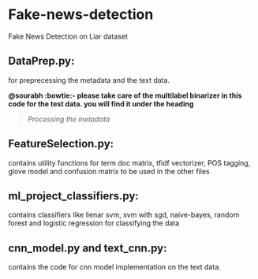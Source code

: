 # Fake-news-detection
Fake News Detection on Liar dataset


## DataPrep.py:
for preprecessing the metadata and the text data. 

**@sourabh :bowtie:- please take care of the multilabel binarizer in this code for the test data. you will find it under the heading**
>*Processing the metadata*

## FeatureSelection.py:
contains utility functions for term doc matrix, tfidf vectorizer, POS tagging, glove model and confusion matrix to be used in the other files

## ml_project_classifiers.py:
contains classifiers like lienar svm, svm with sgd, naive-bayes, random forest and logistic regression for classifying the data

## cnn_model.py and text_cnn.py:
contains the code for cnn model implementation on the text data.
